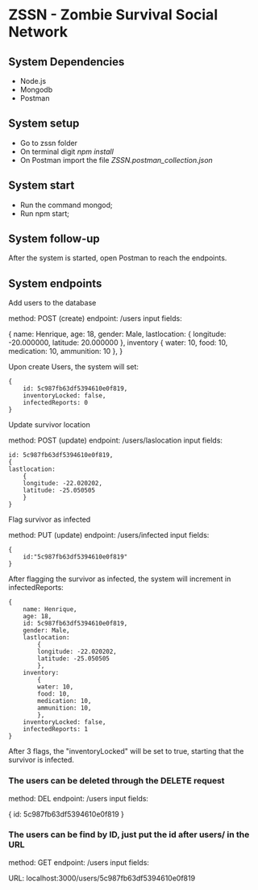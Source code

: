 # ZSSN - Zombie Survival Social Network

## System Dependencies
- Node.js
- Mongodb
- Postman

## System setup
- Go to zssn folder
- On terminal digit *npm install*
- On Postman import the file *ZSSN.postman_collection.json*

## System start
- Run the command mongod;
- Run npm start;

## System follow-up
After the system is started, open Postman to reach the endpoints.

## System endpoints

Add users to the database

method: POST (create)
endpoint: /users
input fields:

{
	name: Henrique,
	age: 18,
	gender: Male,
	lastlocation:
    		{
      		longitude: -20.000000,
		latitude: 20.000000
    		},
	inventory
    		{
     		 water: 10,
		 food: 10,
		 medication: 10,
		 ammunition: 10
    		},
	}
  
Upon create Users, the system will set:

	{
		id: 5c987fb63df5394610e0f819,
		inventoryLocked: false,
		infectedReports: 0
	}
  
Update survivor location

method: POST (update)
endpoint: /users/laslocation
input fields:

	id: 5c987fb63df5394610e0f819,
	{
	lastlocation:
		{
		longitude: -22.020202,
		latitude: -25.050505
		}
	}
	
Flag survivor as infected

method: PUT (update)
endpoint: /users/infected
input fields:

	{
		id:"5c987fb63df5394610e0f819"
	}
  
After flagging the survivor as infected, the system will increment in infectedReports:

	{
		name: Henrique,
		age: 18,
		id: 5c987fb63df5394610e0f819,
		gender: Male,
		lastlocation: 
			{
			longitude: -22.020202,
			latitude: -25.050505
			},
		inventory:
			{
			water: 10,
			food: 10,
		 	medication: 10,
		 	ammunition: 10,
			},
		inventoryLocked: false,
		infectedReports: 1
	}
  
After 3 flags, the "inventoryLocked" will be set to true, starting that the survivor is infected.

### The users can be deleted through the DELETE request

method: DEL
endpoint: /users
input fields:

{
	id: 5c987fb63df5394610e0f819
}

### The users can be find by ID, just put the id after users/ in the URL

method: GET
endpoint: /users
input fields:

URL: localhost:3000/users/5c987fb63df5394610e0f819
